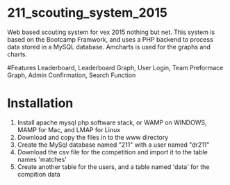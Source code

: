 # 211_scouting_system_2015
Web based scouting system for vex 2015 nothing but net. This system is based on the Bootcamp Framwork, and uses a PHP backend to process data stored in a MySQL database. Amcharts is used for the graphs and charts. 

#Features
Leaderboard, Leaderboard Graph, User Login, Team Preformace Graph, Admin Confirmation, Search Function

# Installation
1. Install apache mysql php software stack, or WAMP on WINDOWS, MAMP for Mac, and LMAP for Linux
2. Download and copy the files in to the www directory
3. Create the MySql database named "211" with a user named "dr211"
4. Download the csv file for the competition and import it to the table names 'matches'
5. Create another table for the users, and a table named 'data' for the compition data
